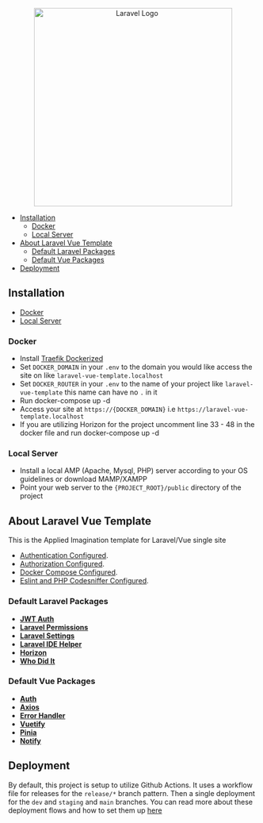 <p align="center"><a href="https://appliedimagination.com" target="_blank"><img src="https://laravelvuespa.com/preview-dark.png" width="400" alt="Laravel Logo"></a></p>

 - [Installation](#installation)
   - [Docker](#docker)
   - [Local Server](#local-server)
 - [About Laravel Vue Template](#about-laravel-vue-template)
   - [Default Laravel Packages](#default-laravel-packages)
   - [Default Vue Packages](#default-vue-packages)
 - [Deployment](#deployment)

## Installation
 - [Docker](#docker)
 - [Local Server](#local-server)

### Docker
- Install [Traefik Dockerized](https://github.com/Devin345458/traefik-dockerized)
- Set `DOCKER_DOMAIN` in your `.env` to the domain you would like access the site on like `laravel-vue-template.localhost` 
- Set `DOCKER_ROUTER` in your `.env` to the name of your project like `laravel-vue-template` this name can have no `.` in it
- Run docker-compose up -d
- Access your site at `https://{DOCKER_DOMAIN}` i.e `https://laravel-vue-template.localhost`
- If you are utilizing Horizon for the project uncomment line 33 - 48 in the docker file and run docker-compose up -d

### Local Server
- Install a local AMP (Apache, Mysql, PHP) server according to your OS guidelines or download MAMP/XAMPP
- Point your web server to the `{PROJECT_ROOT}/public` directory of the project



## About Laravel Vue Template

This is the Applied Imagination template for Laravel/Vue single site 

- [Authentication Configured](docs/Authentication.md).
- [Authorization Configured](docs/Authorization.md).
- [Docker Compose Configured](docs/Docker.md).
- [Eslint and PHP Codesniffer Configured](docs/Linting.md).



### Default Laravel Packages

- **[JWT Auth](https://github.com/tymondesigns/jwt-auth)**
- **[Laravel Permissions](https://github.com/spatie/laravel-permission)**
- **[Laravel Settings](https://github.com/spatie/laravel-settings)**
- **[Laravel IDE Helper](https://github.com/barryvdh/laravel-ide-helper)**
- **[Horizon](https://laravel.com/docs/10.x/horizon)**
- **[Who Did It]()**

### Default Vue Packages

- **[Auth](docs/Auth.md)**
- **[Axios](docs/Axios.md)**
- **[Error Handler](docs/ErrorHandler.md)**
- **[Vuetify](https://v2.vuetifyjs.com/en/getting-started/installation/)**
- **[Pinia](https://pinia.vuejs.org/getting-started.html)**
- **[Notify](https://github.com/renoguyon/vuejs-noty)**

## Deployment

By default, this project is setup to utilize Github Actions. It uses a workflow file for releases for the ``release/*`` branch pattern. Then a single deployment for the ``dev`` and ``staging`` and ``main`` branches. You can read more about these deployment flows and how to set them up [here](https://github.com/dev-applied/deploy-action)
